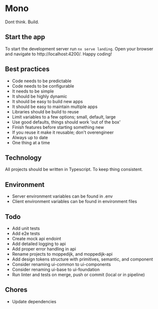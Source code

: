 # Mono

Dont think. Build.

## Start the app

To start the development server run `nx serve landing`. Open your browser and navigate to http://localhost:4200/. Happy coding!

## Best practices
- Code needs to be predictable
- Code needs to be configurable
- It needs to be simple
- It should be highly dynamic
- It should be easy to build new apps
- It should be easy to maintain multiple apps
- Libraries should be build to reuse
- Limit variables to a few options; small, default, large
- Use good defaults, things should work 'out of the box'
- Finish features before starting something new
- If you reuse it make it reusable; don't overengineer
- Always up to date
- One thing at a time

## Technology

All projects should be written in Typescript. To keep thing consistent.

## Environment
- Server environment variables can be found in .env
- Client environment variables can be found in environment files

## Todo
- Add unit tests
- Add e2e tests
- Create mock api endoint
- Add detailed logging to api
- Add proper error handling in api
- Rename projects to moppedijk, and moppedijk-api
- Add design tokens structure with primitives, semantic, and component
- Consider renaming ui-common to ui-components
- Consider renaming ui-base to ui-foundation
- Run linter and tests on merge, push or commit (local or in pipeline)

## Chores
- Update dependencies
